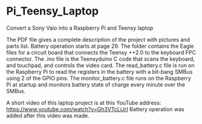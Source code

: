 # Pi_Teensy_Laptop
Convert a Sony Vaio into a Raspberry Pi and Teensy laptop

The PDF file gives a complete description of the project with pictures and parts list. Battery operation starts at page 29.
The folder contains the Eagle files for a circuit board that connects the Teensy ++2.0 to the keyboard FPC connector.
The .ino file is the Teensyduino C code that scans the keyboard, and touchpad, and controls the video card.
The read_battery.c file is run on the Raspberry Pi to read the registers in the battery with a bit-bang SMBus using 2 of the GPIO pins.
The monitor_battery.c file runs on the Raspberry Pi at startup and monitors battery state of charge every minute over the SMBus.

A short video of this laptop project is at this YouTube address: https://www.youtube.com/watch?v=Gh3VTcLiJrI
Battery operation was added after this video was made.
